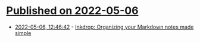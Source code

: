 # [Published on 2022-05-06](index.md)

* [2022-05-06, 12:46:42](https://news.ycombinator.com/item?id=31284477) - [Inkdrop: Organizing your Markdown notes made simple](https://www.inkdrop.app/)
